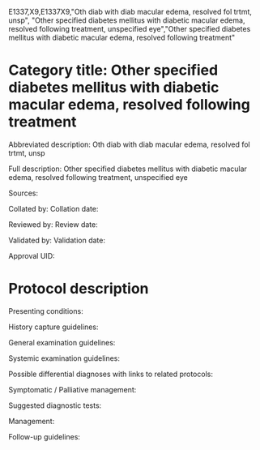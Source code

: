 E1337,X9,E1337X9,"Oth diab with diab macular edema, resolved fol trtmt, unsp", "Other specified diabetes mellitus with diabetic macular edema, resolved following treatment, unspecified eye","Other specified diabetes mellitus with diabetic macular edema, resolved following treatment"
# Category title: Other specified diabetes mellitus with diabetic macular edema, resolved following treatment

Abbreviated description: Oth diab with diab macular edema, resolved fol trtmt, unsp

Full description: Other specified diabetes mellitus with diabetic macular edema, resolved following treatment, unspecified eye

Sources:

Collated by:
Collation date:

Reviewed by:
Review date:

Validated by:
Validation date:

Approval UID:

# Protocol description

Presenting conditions:

History capture guidelines:

General examination guidelines:

Systemic examination guidelines:

Possible differential diagnoses with links to related protocols:

Symptomatic / Palliative management:

Suggested diagnostic tests:

Management:

Follow-up guidelines:
